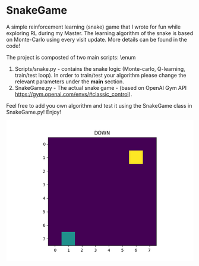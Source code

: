 # SnakeGame
A simple reinforcement learning (snake) game that I wrote for fun while exploring RL during my Master. The learning algorithm of the snake is based on Monte-Carlo using every visit update.
More details can be found in the code!

The project is composted of two main scripts:
\enum
1. Scripts/snake.py - contains the snake logic (Monte-carlo, Q-learning, train/test loop).
In order to train/test your algorithm please change the relevant parameters under the __main__ section. 
2. SnakeGame.py - The actual snake game - (based on OpenAI Gym API https://gym.openai.com/envs/#classic_control).

Feel free to add you own algorithm and test it using the SnakeGame class in SnakeGame.py!
Enjoy!

![](snake_gif.gif)


